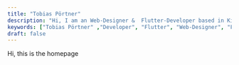 ```yaml
---
title: "Tobias Pörtner"
description: "Hi, I am an Web-Designer &  Flutter-Developer based in Kiel, Germany. I create unique digital experiences around meaningful visions."
keywords: ["Tobias Pörtner" ,"Developer", "Flutter", "Web-Designer", "Flutter-Developer", "Kiel", "Germany", "Deutschland", "Web-Developer", "WordPress", "PHP", "JavaScript", "SASS", "Hugo", "Firebase", "UI-Designer", "UX-Designer"] 
draft: false
---
```


Hi, this is the homepage